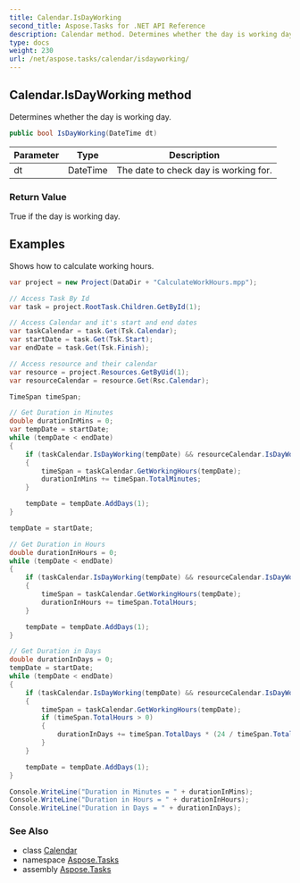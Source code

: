 ```yaml
---
title: Calendar.IsDayWorking
second_title: Aspose.Tasks for .NET API Reference
description: Calendar method. Determines whether the day is working day
type: docs
weight: 230
url: /net/aspose.tasks/calendar/isdayworking/
---
```

## Calendar.IsDayWorking method

Determines whether the day is working day.

```csharp
public bool IsDayWorking(DateTime dt)
```

| Parameter | Type | Description |
| --- | --- | --- |
| dt | DateTime | The date to check day is working for. |

### Return Value

True if the day is working day.

## Examples

Shows how to calculate working hours.

```csharp
var project = new Project(DataDir + "CalculateWorkHours.mpp");

// Access Task By Id
var task = project.RootTask.Children.GetById(1);

// Access Calendar and it's start and end dates
var taskCalendar = task.Get(Tsk.Calendar);
var startDate = task.Get(Tsk.Start);
var endDate = task.Get(Tsk.Finish);

// Access resource and their calendar
var resource = project.Resources.GetByUid(1);
var resourceCalendar = resource.Get(Rsc.Calendar);

TimeSpan timeSpan;

// Get Duration in Minutes
double durationInMins = 0;
var tempDate = startDate;
while (tempDate < endDate)
{
    if (taskCalendar.IsDayWorking(tempDate) && resourceCalendar.IsDayWorking(tempDate))
    {
        timeSpan = taskCalendar.GetWorkingHours(tempDate);
        durationInMins += timeSpan.TotalMinutes;
    }

    tempDate = tempDate.AddDays(1);
}

tempDate = startDate;

// Get Duration in Hours
double durationInHours = 0;
while (tempDate < endDate)
{
    if (taskCalendar.IsDayWorking(tempDate) && resourceCalendar.IsDayWorking(tempDate))
    {
        timeSpan = taskCalendar.GetWorkingHours(tempDate);
        durationInHours += timeSpan.TotalHours;
    }

    tempDate = tempDate.AddDays(1);
}

// Get Duration in Days
double durationInDays = 0;
tempDate = startDate;
while (tempDate < endDate)
{
    if (taskCalendar.IsDayWorking(tempDate) && resourceCalendar.IsDayWorking(tempDate))
    {
        timeSpan = taskCalendar.GetWorkingHours(tempDate);
        if (timeSpan.TotalHours > 0)
        {
            durationInDays += timeSpan.TotalDays * (24 / timeSpan.TotalHours);
        }
    }

    tempDate = tempDate.AddDays(1);
}

Console.WriteLine("Duration in Minutes = " + durationInMins);
Console.WriteLine("Duration in Hours = " + durationInHours);
Console.WriteLine("Duration in Days = " + durationInDays);
```

### See Also

* class [Calendar](../)
* namespace [Aspose.Tasks](../../calendar/)
* assembly [Aspose.Tasks](../../../)


